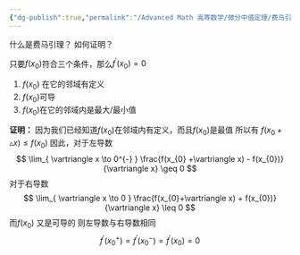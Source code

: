 ```yaml
---
{"dg-publish":true,"permalink":"/Advanced Math 高等数学/微分中值定理/费马引理/","tags":["微积分","定理"]}
---
```


什么是费马引理？
如何证明？

只要$f(x_{0})$符合三个条件，那么$f^{\prime}(x_{0}) = 0$
1. $f(x_{0})$ 在它的邻域有定义
2. $f(x_{0})$可导
3. $f(x_{0})$在它的邻域内是最大/最小值

**证明：**
因为我们已经知道$f(x_{0})$在邻域内有定义，而且$f(x_{0})$是最值
所以有 $f(x_{0} + \vartriangle x) \leq f(x_{0})$
因此，对于左导数
$$
\lim_{ \vartriangle x \to 0^{-} } \frac{f(x_{0} +\vartriangle x) - f(x_{0})}{\vartriangle x} \geq 0
$$
对于右导数
$$
\lim_{ \vartriangle x \to 0 } \frac{f(x_{0}+\vartriangle x) + f(x_{0})}{\vartriangle x} \leq 0
$$
而$f(x_{0})$ 又是可导的
则左导数与右导数相同
$$
f^{\prime}(x_{0}^{+}) = f^{\prime}(x_{0}^{-}) = f^{\prime}(x_{0}) = 0
$$




